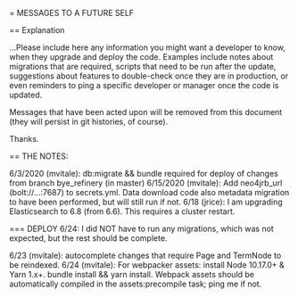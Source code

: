 = MESSAGES TO A FUTURE SELF

== Explanation

...Please include here any information you might want a developer to know, when
they upgrade and deploy the code. Examples include notes about migrations that
are required, scripts that need to be run after the update, suggestions about
features to double-check once they are in production, or even reminders to ping
a specific developer or manager once the code is updated.

Messages that have been acted upon will be removed from this document (they will
persist in git histories, of course).

Thanks.

== THE NOTES:

6/3/2020 (mvitale): db:migrate && bundle required for deploy of changes from branch bye\_refinery (in master)
6/15/2020 (mvitale): Add neo4jrb_url (bolt://...:7687) to secrets.yml. Data download code also metadata migration to have been performed, but will still run if not.
6/18 (jrice): I am upgrading Elasticsearch to 6.8 (from 6.6). This requires a
cluster restart.

=== DEPLOY 6/24: I did NOT have to run any migrations, which was not expected, but the rest should be complete.

6/23 (mvitale): autocomplete changes that require Page and TermNode to be reindexed.
6/24 (mvitale): For webpacker assets: install Node 10.17.0+ & Yarn 1.x+. bundle install && yarn install. Webpack assets should be automatically compiled in the assets:precompile task; ping me if not.
